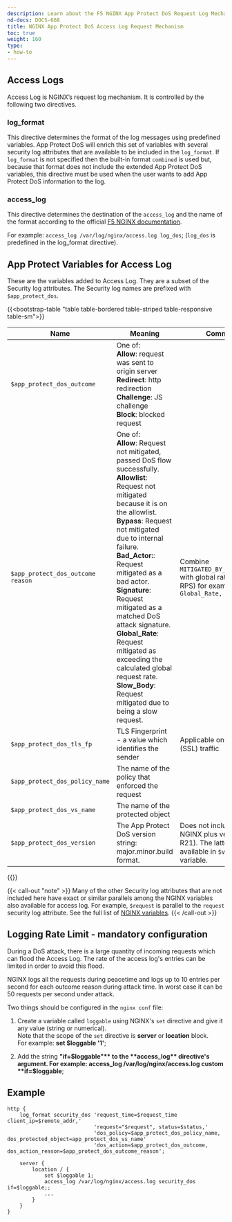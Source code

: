 ```yaml
---
description: Learn about the F5 NGINX App Protect DoS Request Log Mechanism.
nd-docs: DOCS-668
title: NGINX App Protect DoS Access Log Request Mechanism
toc: true
weight: 160
type:
- how-to
---
```


## Access Logs
Access Log is NGINX’s request log mechanism. It is controlled by the following two directives.<br>

### log_format
This directive determines the format of the log messages using predefined variables. App Protect DoS will enrich this set of variables with several security log attributes that are available to be included in the `log_format`. If `log_format` is not specified then the built-in format `combined` is used but, because that format does not include the extended App Protect DoS variables, this directive must be used when the user wants to add App Protect DoS information to the log.

### access_log
This directive determines the destination of the `access_log` and the name of the format according to the official [F5 NGINX documentation](https://docs.nginx.com).

For example: `access_log /var/log/nginx/access.log log_dos`; (`log_dos` is predefined in the log_format directive).

## App Protect Variables for Access Log
These are the variables added to Access Log. They are a subset of the Security log attributes. The Security log names are prefixed with `$app_protect_dos`.

{{<bootstrap-table "table table-bordered table-striped table-responsive table-sm">}}

|Name| Meaning                                                                                                                                                                                                                                                                                                                                                                                                                                              |Comment|
|--- |------------------------------------------------------------------------------------------------------------------------------------------------------------------------------------------------------------------------------------------------------------------------------------------------------------------------------------------------------------------------------------------------------------------------------------------------------|------ |
|`$app_protect_dos_outcome`| One of: <br> **Allow**: request was sent to origin server <br> **Redirect**: http redirection <br> **Challenge**: JS challenge <br> **Block**: blocked request                                                                                                                                                                                                                                                                                       ||
|`$app_protect_dos_outcome reason`| One of: <br> **Allow**: Request not mitigated, passed DoS flow successfully. <br> **Allowlist**: Request not mitigated because it is on the allowlist. <br> **Bypass**: Request not mitigated due to internal failure. <br> **Bad_Actor:**: Request mitigated as a bad actor. <br> **Signature**: Request mitigated as a matched DoS attack signature. <br> **Global_Rate**: Request mitigated as exceeding the calculated global request rate. <br> **Slow_Body**: Request mitigated due to being a slow request. |Combine `MITIGATED_BY_GLOBAL_RATE` with global rate value (in RPS) for example `Global_Rate, value=152,`  |
|`$app_protect_dos_tls_fp`| TLS Fingerprint - a value which identifies the sender                                                                                                                                                                                                                                                                                                                                                                                                |Applicable only in TLS (SSL) traffic|
|`$app_protect_dos_policy_name`| The name of the policy that enforced the request                                                                                                                                                                                                                                                                                                                                                                                                     ||
|`$app_protect_dos_vs_name`| The name of the protected object                                                                                                                                                                                                                                                                                                                                                                                                                     ||
|`$app_protect_dos_version`| The App Protect DoS version string: <br> major.minor.build format.                                                                                                                                                                                                                                                                                                                                                                                   |Does not include the F5 NGINX plus version (e.g. R21). The latter is available in `$version` variable.|

{{</bootstrap-table>}}

   {{< call-out "note" >}}
Many of the other Security log attributes that are not included here have exact or similar parallels among the NGINX variables also available for access log. For example, `$request` is parallel to the `request` security log attribute. See the full list of [NGINX variables](https://nginx.org/en/docs/http/ngx_http_log_module.html).
   {{< /call-out >}}


## Logging Rate Limit - mandatory configuration

During a DoS attack, there is a large quantity of incoming requests which can flood the Access Log.
The rate of the access log's entries can be limited in order to avoid this flood.

NGINX logs all the requests during peacetime and logs up to 10 entries per second for each outcome reason during attack time. In worst case it can be 50 requests per second under attack.

Two things should be configured in the `nginx conf` file:

1. Create a variable called `loggable` using NGINX's `set` directive and give it any value (string or numerical). <br>
    Note that the scope of the `set` directive is **server** or **location** block. <br>
    For example: **set $loggable '1'**;

2. Add the string **"if=$loggable"** to the **access_log** directive's argument.
    For example: access_log /var/log/nginx/access.log custom **if=$loggable**;

## Example

```nginx
http {
    log_format security_dos 'request_time=$request_time client_ip=$remote_addr,'
                            'request="$request", status=$status,'
                            'dos_policy=$app_protect_dos_policy_name, dos_protected_object=app_protect_dos_vs_name'
                            'dos_action=$app_protect_dos_outcome, dos_action_reason=$app_protect_dos_outcome_reason';

    server {
        location / {
            set $loggable 1;
            access_log /var/log/nginx/access.log security_dos if=$loggable;;
            ...
        }
    }
}
```
